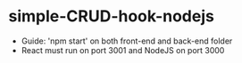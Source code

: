 ﻿# simple-CRUD-hook-nodejs
- Guide: 'npm start' on both front-end and back-end folder
- React must run on port 3001 and NodeJS on port 3000